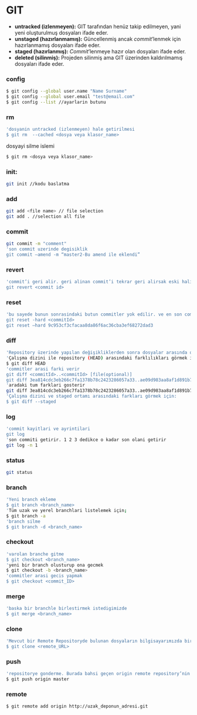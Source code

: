 # GIT



- **untracked (izlenmeyen):** GIT tarafından henüz takip edilmeyen, yani yeni oluşturulmuş dosyaları ifade eder.
- **unstaged (hazırlanmamış):** Güncellenmiş ancak *commit*’lenmek için hazırlanmamış dosyaları ifade eder.
- **staged (hazırlanmış):** *Commit*’lenmeye hazır olan dosyaları ifade eder.
- **deleted (silinmiş):** Projeden silinmiş ama GIT üzerinden kaldırılmamış dosyaları ifade eder.

### config

```bash
$ git config --global user.name "Name Surname"
$ git config --global user.email "test@email.com"
$ git config --list //ayarlarin butunu
```

### rm

```bash
'dosyanin untracked (izlenmeyen) hale getirilmesi 
$ git rm  --cached <dosya veya klasor_name>
```

dosyayi silme islemi

```bash
$ git rm <dosya veya klasor_name>
```

### init:

```bash
git init //kodu baslatma
```

### add

```bash
git add <file name> // file selection
git add . //selection all file
```

### commit

```bash
git commit -m "comment"
'son commit uzerinde degisiklik
git commit —amend -m “master2-Bu amend ile eklendi”
```

### revert

```bash
'commit’i geri alir. geri alinan commit’i tekrar geri alirsak eski haline gelir ama o islemin id’si farkli olacak.
git revert <commit id>
```

### reset

```bash
'bu sayede bunun sonrasindaki butun commitler yok edilir. ve en son commitin bu commit’in oldugu hale gelir. bundan eski commitler kalir. 
git reset -hard <commitId>
git reset —hard 9c953cf3cfacaa8da86f6ac36cba3ef68272dad3
```

### diff

```bash
'Repository üzerinde yapılan değişikliklerden sonra dosyalar arasında oluşan farklılıkları göterir.
'Çalışma dizini ile repository (HEAD) arasındaki farklılıkları görmek için:
$ git diff HEAD
'commitler arasi farki verir
git diff <commitId>..<commitId> [file(optional)]
git diff 3ea814cdc3eb266c7fa1378b78c2423286057a33..ae09d983aa8af1d891b7aea1d500000e225da841 index.md
'aradaki tum farklari gosterir
git diff 3ea814cdc3eb266c7fa1378b78c2423286057a33..ae09d983aa8af1d891b7aea1d500000e225da841
'Çalışma dizini ve staged ortamı arasındaki farkları görmek için:
$ git diff --staged
```

### log

```bash
'commit kayitlari ve ayrintilari
git log
'son commiti getirir. 1 2 3 dedikce o kadar son olani getirir
git log -n 1
```

### status

```bash
git status
```

### branch

```bash
'Yeni branch ekleme
$ git branch <branch_name>
'Tüm uzak ve yerel branchlari listelemek için;
$ git branch -a
'branch silme
$ git branch -d <branch_name>
```

### checkout

```bash
'varolan branche gitme
$ git checkout <branch_name>
'yeni bir branch olusturup ona gecmek
$ git checkout -b <branch_name>
'commitler arasi gecis yapmak
$ git checkout <commit_ID>
```

### merge

```bash
'baska bir branchle birlestirmek istedigimizde
$ git merge <branch_name>
```

### clone

```bash
'Mevcut bir Remote Repositoryde bulunan dosyaların bilgisayarımızda bir kopyasının oluşturulmasını sağlar.
$ git clone <remote_URL>
```

### push

```bash
'repositorye gonderme. Burada bahsi geçen origin remote repository’nin kök dizinini belirtir ve sabit bir isimdir. master ise sizin çalıştığınız branch (dal)’ı belirtir.'
$ git push origin master
```

### remote

```bash
$ git remote add origin http://uzak_deponun_adresi.git
```

